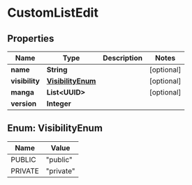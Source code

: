 

# CustomListEdit

## Properties

Name | Type | Description | Notes
------------ | ------------- | ------------- | -------------
**name** | **String** |  |  [optional]
**visibility** | [**VisibilityEnum**](#VisibilityEnum) |  |  [optional]
**manga** | **List&lt;UUID&gt;** |  |  [optional]
**version** | **Integer** |  | 



## Enum: VisibilityEnum

Name | Value
---- | -----
PUBLIC | &quot;public&quot;
PRIVATE | &quot;private&quot;



